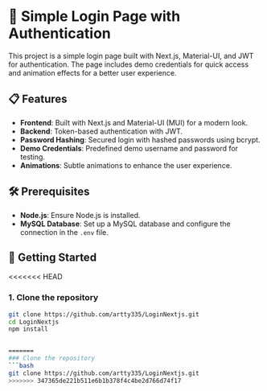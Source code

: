 # 🔐 Simple Login Page with Authentication

This project is a simple login page built with Next.js, Material-UI, and JWT for authentication. The page includes demo credentials for quick access and animation effects for a better user experience.

## 📋 Features
- **Frontend**: Built with Next.js and Material-UI (MUI) for a modern look.
- **Backend**: Token-based authentication with JWT.
- **Password Hashing**: Secured login with hashed passwords using bcrypt.
- **Demo Credentials**: Predefined demo username and password for testing.
- **Animations**: Subtle animations to enhance the user experience.

## 🛠 Prerequisites
- **Node.js**: Ensure Node.js is installed.
- **MySQL Database**: Set up a MySQL database and configure the connection in the `.env` file.

## 🚀 Getting Started

<<<<<<< HEAD
### 1. Clone the repository
```bash
git clone https://github.com/artty335/LoginNextjs.git
cd LoginNextjs
npm install


=======
### Clone the repository
```bash
git clone https://github.com/artty335/LoginNextjs.git
>>>>>>> 347365de221b511e6b1b378f4c4be2d766d74f17
